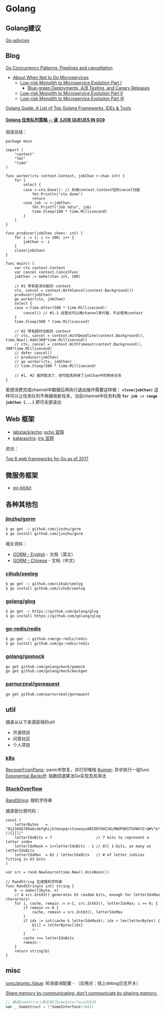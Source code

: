 # Golang

## Golang建议

[Go-advices](https://github.com/cristaloleg/go-advices)

## Blog

[Go Concurrency Patterns: Pipelines and cancellation](https://blog.golang.org/pipelines)

- [About When Not to Do Microservices](http://blog.christianposta.com/microservices/when-not-to-do-microservices/)
    - [Low-risk Monolith to Microservice Evolution Part I](http://blog.christianposta.com/microservices/low-risk-monolith-to-microservice-evolution/)
        - [Blue-green Deployments, A/B Testing, and Canary Releases](http://blog.christianposta.com/deploy/blue-green-deployments-a-b-testing-and-canary-releases/)
    - [Low-risk Monolith to Microservice Evolution Part II](http://blog.christianposta.com/microservices/low-risk-monolith-to-microservice-evolution-part-ii/)
    - [Low-risk Monolith to Microservice Evolution Part III](http://blog.christianposta.com/microservices/low-risk-monolith-to-microservice-evolution-part-iii/)

[Golang Guide: A List of Top Golang Frameworks, IDEs & Tools](https://medium.com/@quintinglvr/golang-guide-a-list-of-top-golang-frameworks-ides-tools-e7c7866e96c9)

#### [Golang 任务队列策略 -- 读《JOB QUEUES IN GO》](http://www.cnblogs.com/artong0416/p/7883381.html)

阅读总结：

```golang
package main

import (
	"context"
	"fmt"
	"time"
)

func worker(ctx context.Context, jobChan <-chan int) {
	for {
		select {
		case <-ctx.Done(): // 利用context.Context包的cancel功能
			fmt.Println("ctx done")
			return
		case job := <-jobChan:
			fmt.Printf("Job %d\n", job)
			time.Sleep(100 * time.Millisecond)
		}
	}
}

func producer(jobChan chan<- int) {
	for i := 1; i <= 100; i++ {
		jobChan <- i
	}
	close(jobChan)
}

func main() {
	var ctx context.Context
	var cancel context.CancelFunc
	jobChan := make(chan int, 100)

	// #1 带有取消功能的 context
	ctx, cancel = context.WithCancel(context.Background())
	producer(jobChan)
	go worker(ctx, jobChan)
	select {
	case <-time.After(500 * time.Millisecond):
		cancel() // #1.1 这里也可以用channel来代替，不必使用context
	}
	time.Sleep(500 * time.Millisecond)

	// #2 带有超时功能的 context
	// ctx, cancel = context.WithDeadline(context.Background(), time.Now().Add(300*time.Millisecond))
	// ctx, cancel = context.WithTimeout(context.Background(), 300*time.Millisecond)
	// defer cancel()
	// producer(jobChan)
	// go worker(ctx, jobChan)
	// time.Sleep(500 * time.Millisecond)

	// #1, #2 虽然取消了，但可能丢弃掉了jobChan中的剩余任务
}
```

若想消费完成channel中数据后再执行退出操作需要这样做： **`close(jobChan)`** 这样可以让任务队列不再接收新任务，当前channel中任务利用 **`for job := range jobChan {...}`** 即可全部读出

## Web 框架

- [labstack/echo](https://github.com/labstack/echo): [echo 官网](https://echo.labstack.com/)
- [kataras/iris](https://github.com/kataras/iris): [iris 官网](https://iris-go.com/)

资讯：

[Top 6 web frameworks for Go as of 2017](https://dev.to/speedwheel/top-6-web-frameworks-for-go-as-of-2017-34i)

## 微服务框架

- [go-kit/kit](https://github.com/go-kit/kit)

## 各种其他包

### [jinzhu/gorm](https://github.com/jinzhu/gorm)

```sh
$ go get -u github.com/jinzhu/gorm
$ go install github.com/jinzhu/gorm
```

相关资料：
* [GORM - English](http://jinzhu.me/gorm/) - 文档（英文）
* [GORM - Chinese](https://jasperxu.github.io/gorm-zh/) - 文档（中文）

### [cihub/seelog](https://github.com/cihub/seelog)

```sh
$ go get -u github.com/cihub/seelog
$ go install github.com/cihub/seelog
```

### [golang/glog](https://github.com/golang/glog)

```sh
$ go get -u https://github.com/golang/glog
$ go install https://github.com/golang/glog
```

### [go-redis/redis](https://github.com/go-redis/redis)

```sh
$ go get -u github.com/go-redis/redis
$ go install github.com/go-redis/redis
```

### [golang/gomock](https://github.com/golang/gomock)

```sh
go get github.com/golang/mock/gomock
go get github.com/golang/mock/mockgen
```

### [parnurzeal/gorequest](https://github.com/parnurzeal/gorequest)

```sh
go get github.com/parnurzeal/gorequest
```

## util

摘录从以下来源获得的util

- 开源项目
- 问答社区
- 个人项目

### [k8s](https://github.com/kubernetes)

[RecoverFromPanic](https://github.com/kubernetes/kubernetes/blob/master/staging/src/k8s.io/apimachinery/pkg/util/runtime/runtime.go#L151): panic中恢复，并打印堆栈
[Runner](https://github.com/kubernetes/kubernetes/blob/master/pkg/util/async/runner.go): 异步执行一组func
[Exponential Backoff](https://github.com/kubernetes/kubernetes/tree/master/pkg/util/goroutinemap): 指数回退算法Go实现及其用法

### [StackOverflow](https://stackoverflow.com)

[RandString](https://stackoverflow.com/questions/22892120/how-to-generate-a-random-string-of-a-fixed-length-in-golang): 随机字符串

摘录部分源代码：

```golang
const (
	letterBytes   = "0123456789abcdefghijklmnopqrstuvwxyzABCDEFGHIJKLMNOPQRSTUVWXYZ~@#%^&*(){}[]|"
	letterIdxBits = 7                    // 7 bits to represent a letter index
	letterIdxMask = 1<<letterIdxBits - 1 // All 1-bits, as many as letterIdxBits
	letterIdxMax  = 63 / letterIdxBits   // # of letter indices fitting in 63 bits
)

var src = rand.NewSource(time.Now().UnixNano())

// RandString 生成随机字符串
func RandString(n int) string {
	b := make([]byte, n)
	// A src.Int63() generates 63 random bits, enough for letterIdxMax characters!
	for i, cache, remain := n-1, src.Int63(), letterIdxMax; i >= 0; {
		if remain == 0 {
			cache, remain = src.Int63(), letterIdxMax
		}
		if idx := int(cache & letterIdxMask); idx < len(letterBytes) {
			b[i] = letterBytes[idx]
			i--
		}
		cache >>= letterIdxBits
		remain--
	}
	return string(b)
}
```

## misc

[sync/atomic.Value](https://golang.org/pkg/sync/atomic/#Value): 轮询查询配置 - （应用点：线上debug日志开关）

[Share memory by communicating; don't communicate by sharing memory.](https://golang.org/pkg/sync/atomic)

```go
// 确保SomeStruct满足接口SomeInterface的实现
var _ SomeStruct = (*SomeInterface)(nil)
```
